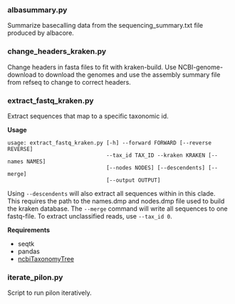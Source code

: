 ### albasummary.py  
Summarize basecalling data from the sequencing_summary.txt file produced by
albacore.

### change_headers_kraken.py  
Change headers in fasta files to fit with kraken-build. Use NCBI-genome-download
to download the genomes and use the assembly summary file from refseq to change
to correct headers.

### extract_fastq_kraken.py
Extract sequences that map to a specific taxonomic id.  

**Usage**
```
usage: extract_fastq_kraken.py [-h] --forward FORWARD [--reverse REVERSE]
                               --tax_id TAX_ID --kraken KRAKEN [--names NAMES]
                               [--nodes NODES] [--descendents] [--merge]
                               [--output OUTPUT]
```
Using `--descendents` will also extract all sequences within in this clade.  
This requires the path to the names.dmp and nodes.dmp file used to build the
kraken database. The `--merge` command will write all sequences to one fastq-file.
To extract unclassified reads, use `--tax_id 0`.  

**Requirements**
* seqtk
* pandas
* [ncbiTaxonomyTree](https://github.com/frallain/NCBI_taxonomy_tree)

### iterate_pilon.py
Script to run pilon iteratively.
